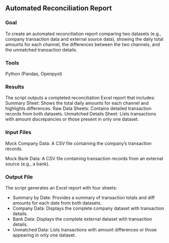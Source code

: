## Automated Reconciliation Report

### Goal 
To create an automated reconciliation report comparing two datasets (e.g., company transaction data and external source data), showing the daily total amounts for each channel, the differences between the two channels, and the unmatched transaction details.

### Tools
Python (Pandas, Openpyxl)

### Results
The script outputs a completed reconciliation Excel report that includes:
Summary Sheet: Shows the total daily amounts for each channel and highlights differences.
Raw Data Sheets: Contains detailed transaction records from both datasets.
Unmatched Details Sheet: Lists transactions with amount discrepancies or those present in only one dataset.

### Input Files
Mock Company Data: A CSV file containing the company’s transaction records.

Mock Bank Data: A CSV file containing transaction records from an external source (e.g., a bank).

### Output File
The script generates an Excel report with four sheets:

- Summary by Date: Provides a summary of transaction totals and diff amounts for each date from both datasets.
- Company Data: Displays the complete company dataset with transaction details.
- Bank Data: Displays the complete external dataset with transaction details.
- Unmatched Data: Lists transactions with amount differences or those appearing in only one dataset.
